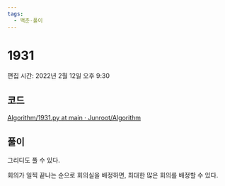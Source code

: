 ```yaml
---
tags:
  - 백준-풀이
---
```

# 1931

편집 시간: 2022년 2월 12일 오후 9:30

## 코드

[Algorithm/1931.py at main · Junroot/Algorithm](https://github.com/Junroot/Algorithm/blob/main/backjoon/1931.py)

## 풀이

그리디도 풀 수 있다.

회의가 일찍 끝나는 순으로 회의실을 배정하면, 최대한 많은 회의를 배정할 수 있다.